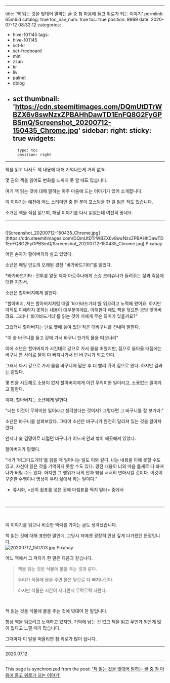 
---
title: '책 읽는 것을 빚대어 말하는 글 중 참 마음에 들고 위로가 되는 이야기'
permlink: 65m6id
catalog: true
toc_nav_num: true
toc: true
position: 9999
date: 2020-07-12 08:32:12
categories:
- hive-101145
tags:
- hive-101145
- sct-kr
- sct-freeboard
- mini
- zzan
- kr
- liv
- palnet
- dblog
- sct
thumbnail: 'https://cdn.steemitimages.com/DQmUtDTrWBZX6v8swNzxZPBAHhDawTD1EnFQ8G2FyGPBSmQ/Screenshot_20200712-150435_Chrome.jpg'
sidebar:
    right:
        sticky: true
widgets:
    -
        type: toc
        position: right
---


책을 읽고 나서도 책 내용에 대해 기억나는게 거의 없죠.

몇 권의 책을 읽어도 변화를 느끼지 못 할 때도 많습니다.

여기 책 읽는 것에 대해 말하는 아주 마음에 드는 이야기가  있어 소개합니다.

이 이야기는 예전에 어느 스티미언 중 한 분이 포스팅을 한 걸 읽은 적도 있습니다.

소개된 책을 직접 읽으며, 해당 이야기를 다시 읽었는데 여전히 좋네요.
<br>
***
<br>
![Screenshot_20200712-150435_Chrome.jpg](https://cdn.steemitimages.com/DQmUtDTrWBZX6v8swNzxZPBAHhDawTD1EnFQ8G2FyGPBSmQ/Screenshot_20200712-150435_Chrome.jpg)
Pixabay


어린 손자가 할아버지와 살고 있었다.

소년은 매일 인도의 오래된 경전 "바가바드기타"를 읽었다.

*바가바드기타 : 전투를 앞둔 제자 아르주나에게 스승 크리슈나가 들려주는 삶과 죽음에 대한 지침서.

소년은 할아버지에게 말한다.

"할아버지, 저는 할아버지처럼 매일 '바가바드기타'를 읽으려고 노력해 왔어요. 하지만 아직도 이해하지 못하는 내용이 대부분이에요. 이해한다 해도 책을 덮으면 금방 잊어버려요. 그러니 '바가바드기타'를 읽는 것이 저에게 무슨 의미가 있을까요?"

그랬더니 할아버지는 난로 옆에 놓여 있던 작은 대바구니를 건내며 말한다.

"이 숯 바구니를 들고 강에 가서 바구니 한가득 물을 떠오너라"

이에 소년은 할아버지가 시킨대로 강으로 가서 물을 떠왔지만, 집으로 돌아올 때쯤에는 바구니 틈 사이로 물이 다 빠져나가서 빈 바구니가 되고 만다.

그래서 다시 강으로 가서 물을 바구니에 담은 후 더 빨리 뛰어 집으로 왔다. 하지만 결과는 같았다.

몇 번을 시도해도 소용이 없자 할아버지에게 이건 무의미한 일이라고, 소용없는 일이라고 말한다.

이때, 할아버지는 소년에게 말한다.

"너는 이것이 무의미한 일이라고 생각한다는 것이지? 그렇다면 그 바구니를 잘 보거라."

소년은 바구니를 살펴보았다. 그때야 소년은 바구니가 완전히 달라져 있는 것을 알아차렸다.

언제나 숯 검댕이로 더럽던 바구니가 어느새 안과 밖이 깨끗해져 있었다.

할아버지가 말했다.

"네가 '바그다드기타'를 읽을 때 일어나는 일도 이와 같다. 너는 내용을 이해 못할 수도 있고, 자신이 읽은 것을 기억하지 못할 수도 있다. 경전 내용이 너의 마음 틈새로 다 빠져나가 버릴 수도 있다. 하지만 그 행위가 너의 안과 밖을 서서히 변화시킬 것이다. 이것이 꾸준한 수행이나 명상이 우리 삶에서 하는 일이다."

- 류시화, <신이 쉽표를 넣은 곳에 마침표를 찍지 말라> 중에서

​<br>
***
<br>


이 이야기를 읽으니 비슷한 맥락를 가지는 글도 생각났습니다.

책 읽는 것에 대해 표현한 말인데, 그당시 저에겐 굉장히 인상 깊게 다가왔던 문장입니다.
<br>
![20200712_150703.jpg](https://cdn.steemitimages.com/DQmRvKNsu7hYbzUuBCV717D7nt6QVQu8PgdDUFafmNhsW3D/20200712_150703.jpg)
Pixabay

어느 책에서 그 저자가 한 말은 다음과 같습니다.

>책을 읽는 것은 식물에 물을 주는 것과 같다. 
>
>우리가 식물에 물을 주면 물은 밑으로 다 빠져나간다.
>
>하지만 식물은 시간이 지나면서 무럭무럭 자란다.

<br>

책 읽는 것을 식물에 물을 주는 것에 빗대어 한 말입니다.

항상 책을 읽으려고 노력하고 있지만, 기억에 남는 건 없고 책을 읽고 무언가 얻은게 많이 없다고 느낄 때가 많습니다.

그때마다 이 말을 떠올리면 참 위로가 많이 됩니다.

***

2020.07.12

- - -

This page is synchronized from the post: ['책 읽는 것을 빚대어 말하는 글 중 참 마음에 들고 위로가 되는 이야기'](https://steemit.com/@lucky2015/65m6id)

